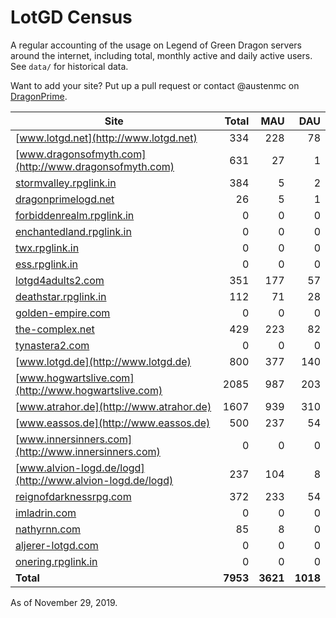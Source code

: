 # LotGD Census
A regular accounting of the usage on Legend of Green Dragon servers around the internet, including total, monthly active and daily active users. See `data/` for historical data.

Want to add your site? Put up a pull request or contact @austenmc on [DragonPrime](http://dragonprime.net).


Site | Total | MAU | DAU
--- | ---:| ---:| ---:
[www.lotgd.net](http://www.lotgd.net)|334|228|78
[www.dragonsofmyth.com](http://www.dragonsofmyth.com)|631|27|1
[stormvalley.rpglink.in](http://stormvalley.rpglink.in)|384|5|2
[dragonprimelogd.net](http://dragonprimelogd.net)|26|5|1
[forbiddenrealm.rpglink.in](http://forbiddenrealm.rpglink.in)|0|0|0
[enchantedland.rpglink.in](http://enchantedland.rpglink.in)|0|0|0
[twx.rpglink.in](http://twx.rpglink.in)|0|0|0
[ess.rpglink.in](http://ess.rpglink.in)|0|0|0
[lotgd4adults2.com](http://lotgd4adults2.com)|351|177|57
[deathstar.rpglink.in](http://deathstar.rpglink.in)|112|71|28
[golden-empire.com](http://golden-empire.com)|0|0|0
[the-complex.net](http://the-complex.net)|429|223|82
[tynastera2.com](http://tynastera2.com)|0|0|0
[www.lotgd.de](http://www.lotgd.de)|800|377|140
[www.hogwartslive.com](http://www.hogwartslive.com)|2085|987|203
[www.atrahor.de](http://www.atrahor.de)|1607|939|310
[www.eassos.de](http://www.eassos.de)|500|237|54
[www.innersinners.com](http://www.innersinners.com)|0|0|0
[www.alvion-logd.de/logd](http://www.alvion-logd.de/logd)|237|104|8
[reignofdarknessrpg.com](http://reignofdarknessrpg.com)|372|233|54
[imladrin.com](http://imladrin.com)|0|0|0
[nathyrnn.com](http://nathyrnn.com)|85|8|0
[aljerer-lotgd.com](http://aljerer-lotgd.com)|0|0|0
[onering.rpglink.in](http://onering.rpglink.in)|0|0|0
**Total**|**7953**|**3621**|**1018**

As of November 29, 2019.
